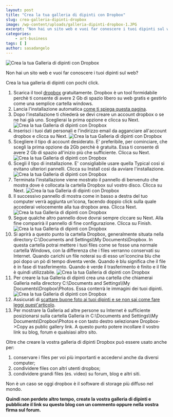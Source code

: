 ```yaml
---
layout: post
title: "Crea la tua galleria di dipinti con Dropbox"
slug: crea-galleria-dipinti-dropbox
image: /wp-content/uploads/galleria-dipinti-dropbox-1.JPG
excerpt: "Non hai un sito web e vuoi far conoscere i tuoi dipinti sul web? Crea la tua galleria di dipinti con pochi click. Scarica il tool dropbox gratuitamente."
categories:
    - art-business
tags: [ ]
author: sasadangelo
---
```


![Crea la tua Galleria di dipinti con Dropbox](https://www.disegnoepittura.it/wp-content/uploads/galleria-dipinti-dropbox-1.JPG "Crea la tua Galleria di dipinti con Dropbox")

Non hai un sito web e vuoi far conoscere i tuoi dipinti sul web?

Crea la tua galleria di dipinti con pochi click.

1. Scarica il tool [dropbox](https://www.dropbox.com/) gratuitamente. Dropbox è un tool formidabile perchè ti consente di avere 2 Gb di spazio libero su web gratis e gestirlo come una semplice cartella windows.
2. Lancia l'installazione automatica [come ti spiega questa pagina](https://www.dropbox.com/downloading?src=index).
3. Dopo l'installazione ti chiederà se devi creare un account dropbox o se ne hai già uno. Sceglierai la prima opzione e clicca su Next. ![Crea la tua Galleria di dipinti con Dropbox](https://www.disegnoepittura.it/wp-content/uploads/galleria-dipinti-dropbox-1.JPG "Crea la tua Galleria di dipinti con Dropbox")
4. Inserisci i tuoi dati personali e l'indirizzo email da agganciare all'account dropbox e clicca su Next. ![Crea la tua Galleria di dipinti con Dropbox](https://www.disegnoepittura.it/wp-content/uploads/galleria-dipinti-dropbox-2.JPG "Crea la tua Galleria di dipinti con Dropbox")
5. Scegliere il tipo di account desiderato. E' preferibile, per cominciare, che scegli la prima opzione da 2Gb perchè è gratuita. Essa ti consente di avere 2 Gb di spazio all'inizio più che sufficiente. Clicca su Next. ![Crea la tua Galleria di dipinti con Dropbox](https://www.disegnoepittura.it/wp-content/uploads/galleria-dipinti-dropbox-3.JPG "Crea la tua Galleria di dipinti con Dropbox")
6. Scegli il tipo di installazione. E' consigliabile usare quella Typical così si evitano ulteriori pannelli. Clicca su Install così da avviare l'installazione. ![Crea la tua Galleria di dipinti con Dropbox](https://www.disegnoepittura.it/wp-content/uploads/galleria-dipinti-dropbox-4.JPG "Crea la tua Galleria di dipinti con Dropbox")
7. Terminata l'installazione viene mostrato il pannello di benvenuto che mostra dove è collocata la cartella Dropbox sul vostro disco. Clicca su Next. ![Crea la tua Galleria di dipinti con Dropbox](https://www.disegnoepittura.it/wp-content/uploads/galleria-dipinti-dropbox-5.JPG "Crea la tua Galleria di dipinti con Dropbox")
8. Il successivo pannello di mostra come in basso a destra del tuo computer verrà aggiunta un'icona, facendo doppio click sulla quale accederai velocemente alla tua dropbox area. Clicca Next. ![Crea la tua Galleria di dipinti con Dropbox](https://www.disegnoepittura.it/wp-content/uploads/galleria-dipinti-dropbox-6.JPG "Crea la tua Galleria di dipinti con Dropbox")
9. Segue qualche altro pannello dove dovrai sempre clccare su Next. Alla fine comparirà il pannello di fine configurazione. Clicca su Finish. ![Crea la tua Galleria di dipinti con Dropbox](https://www.disegnoepittura.it/wp-content/uploads/galleria-dipinti-dropbox-7.JPG "Crea la tua Galleria di dipinti con Dropbox")
10. Si aprirà a questo punto la cartella Dropbox, generalmente situata nella directory C:\\Documents and Settings\\<utente>\\My Documents\\Dropbox. In questa cartella potrai mettere i tuoi files come se fosse una normale cartella Windows, con la differenza che i files verranno conservati su Internet. Quando carichi un file noterai su di esso un'iconcina blu che poi dopo un pò di tempo diventa verde. Quando è blu significa che il file è in fase di trasferimento. Quando è verde il trasferimento è finito e il file è quindi utilizzabile. ![Crea la tua Galleria di dipinti con Dropbox](https://www.disegnoepittura.it/wp-content/uploads/galleria-dipinti-dropbox-8.JPG "Crea la tua Galleria di dipinti con Dropbox")
11. Per creare la tua Galleria di dipinti crea una cartella che chiamerai Galleria nella directory C:\\Documents and Settings\\<utente>\\My Documents\\Dropbox\\Photos. Essa conterrà le immagini dei tuoi dipinti. ![Crea la tua Galleria di dipinti con Dropbox](https://www.disegnoepittura.it/wp-content/uploads/galleria-dipinti-dropbox-8.JPG "Crea la tua Galleria di dipinti con Dropbox")
12. Assicurati di [scattare buone foto ai tuoi dipinti e se non sai come fare leggi quest'articolo](https://www.disegnoepittura.it/come-fotografare-opere-arte/).
13. Per mostrare la Galleria ad altre persone su Internet è sufficiente posizionarsi sulla cartella Galleria in C:\\Documents and Settings\\<utente>\\My Documents\\Dropbox\\Photos e con tasto destro selezionare Dropbox->Copy as public gallery link. A questo punto potere incollare il vostro link su blog, forum e qualsiasi altro sito.

Oltre che creare la vostra galleria di dipinti Dropbox può essere usato anche per:

1. conservare i files per voi più importanti e accedervi anche da diversi computer;
2. condividere files con altri utenti dropbox;
3. condividere grandi files (es. video) su forum, blog e altri siti.

Non è un caso se oggi dropbox è il software di storage più diffuso nel mondo.

**Quindi non perdete altro tempo, create la vostra galleria di dipinti e pubblicate il link su questo blog con un commento oppure nella vostra firma sul forum.**
